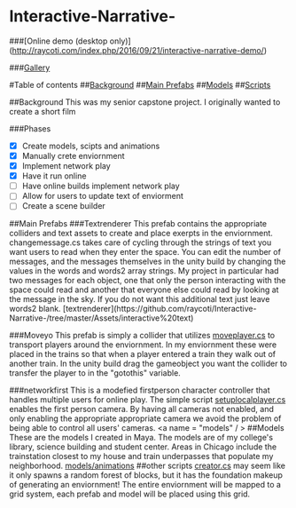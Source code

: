 # Interactive-Narrative-
###[Online demo (desktop only)] (http://raycoti.com/index.php/2016/09/21/interactive-narrative-demo/)

###[Gallery](http://raycoti.com/index.php/2016/09/07/ct-senior-project/)

#Table of contents
##[Background](#background)
##[Main Prefabs](#prefabs)
##[Models](#models)
##[Scripts](#scripts)

<a name = "background"/>
##Background
This was my senior capstone project. I originally wanted to create a short film   

###Phases
- [x] Create models, scipts and animations
- [x] Manually crete enviornment
- [x] Implement network play
- [x] Have it run online
- [ ] Have online builds implement network play
- [ ] Allow for users to update text of enviorment
- [ ] Create a scene builder

<a name = "prefabs"/>
##Main Prefabs
###Textrenderer
This prefab contains the appropriate colliders and text assets to create and place exerpts in the enviornment. 
changemessage.cs takes care of cycling through the strings of text you want users to read when they enter the space. You can edit the number of messages, and the messages themselves in the unity build by changing the values in the words and words2 array strings. My project in particular had two messages for each object, one that only the person interacting with the space could read and another that everyone else could read by looking at the message in the sky. If you do not want this additional text just leave words2 blank. 
[textrenderer](https://github.com/raycoti/Interactive-Narrative-/tree/master/Assets/interactive%20text)

###Moveyo
This prefab is simply a collider that utilizes [moveplayer.cs](https://github.com/raycoti/Interactive-Narrative-/blob/master/Assets/moveplayer.cs) to transport players around the enviornment. In my enviornment these were placed in the trains so that when a player entered a train they walk out of another train. In the unity build drag the gameobject you want the collider to transfer the player to in the "gotothis" variable. 

###networkfirst
This is a modefied firstperson character controller that handles multiple users for online play. The simple script [setuplocalplayer.cs](https://github.com/raycoti/Interactive-Narrative-/blob/master/Assets/Standard%2520Assets/Characters/FirstPersonCharacter/Scripts/SetUpLocalPlayer.cs) enables the first person camera. By having all cameras not enabled, and only enabling the appropriate appropriate camera we avoid the problem of being able to control all users' cameras. 
<a name = "models" / >
##Models
These are the models I created in Maya. The models are of my college's library, science building and student center. Areas in Chicago include the trainstation closest to my house and train underpasses that populate my neighborhood. 
[models/animations](https://github.com/raycoti/Interactive-Narrative-/tree/master/Assets/Models%20Animation)
<a name = "scripts" />
##other scripts
[creator.cs](https://github.com/raycoti/Interactive-Narrative-/blob/master/Assets/creator.cs) may seem like it only spawns a random forest of blocks, but it has the foundation makeup of generating an enviornment! The entire enviornment will be mapped to a grid system, each prefab and model will be placed using this grid. 
